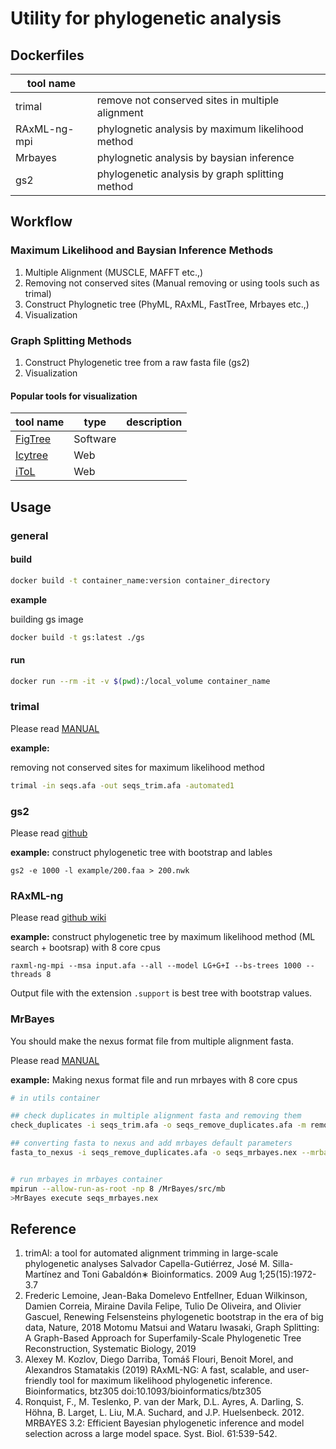 # Utility for phylogenetic analysis

## Dockerfiles

|tool name||
|---|---|
|trimal|remove not conserved sites in multiple alignment|
|RAxML-ng-mpi|phylognetic analysis by maximum likelihood method|
|Mrbayes|phylognetic analysis by baysian inference|
|gs2|phylogenetic analysis by graph splitting method|

## Workflow

### Maximum Likelihood and Baysian Inference Methods

1. Multiple Alignment (MUSCLE, MAFFT etc.,)
2. Removing not conserved sites (Manual removing or using tools such as trimal)
3. Construct Phylognetic tree (PhyML, RAxML, FastTree, Mrbayes etc.,)
4. Visualization

### Graph Splitting Methods

1. Construct Phylogenetic tree from a raw fasta file (gs2)
2. Visualization

#### Popular tools for visualization

|tool name|type|description|
|---|---|---|
|[FigTree](https://github.com/rambaut/figtree/releases)|Software||
|[Icytree](https://icytree.org)|Web||
|[iToL](https://itol.embl.de)|Web||

## Usage

### general

#### build

```bash
docker build -t container_name:version container_directory
```

**example**

building gs image

```bash
docker build -t gs:latest ./gs
```

#### run

```bash
docker run --rm -it -v $(pwd):/local_volume container_name
```

### trimal

Please read [MANUAL](http://trimal.cgenomics.org/use_of_the_command_line_trimal_v1.2)

**example:**

removing not conserved sites for maximum likelihood method

```bash
trimal -in seqs.afa -out seqs_trim.afa -automated1
```

### gs2

Please read [github](https://github.com/MotomuMatsui/gs)

**example:**
construct phylogenetic tree with bootstrap and lables

```
gs2 -e 1000 -l example/200.faa > 200.nwk
```

### RAxML-ng

Please read [github wiki]()

**example:**
construct phylogenetic tree by maximum likelihood method (ML search + bootsrap) with 8 core cpus

```
raxml-ng-mpi --msa input.afa --all --model LG+G+I --bs-trees 1000 --threads 8
```

Output file with the extension `.support` is best tree with bootstrap values.

### MrBayes

You should make the nexus format file from multiple alignment fasta.

Please read [MANUAL](https://nbisweden.github.io/MrBayes/manual.html)

**example:** Making nexus format file and run mrbayes with 8 core cpus

```bash
# in utils container

## check duplicates in multiple alignment fasta and removing them
check_duplicates -i seqs_trim.afa -o seqs_remove_duplicates.afa -m remove

## converting fasta to nexus and add mrbayes default parameters
fasta_to_nexus -i seqs_remove_duplicates.afa -o seqs_mrbayes.nex --mrbayes


# run mrbayes in mrbayes container
mpirun --allow-run-as-root -np 8 /MrBayes/src/mb
>MrBayes execute seqs_mrbayes.nex
```

## Reference

1. trimAl: a tool for automated alignment trimming in large-scale phylogenetic analyses Salvador Capella-Gutiérrez, José M. Silla-Martínez and Toni Gabaldón∗ Bioinformatics. 2009 Aug 1;25(15):1972-3.7
2. Frederic Lemoine, Jean-Baka Domelevo Entfellner, Eduan Wilkinson, Damien Correia, Miraine Davila Felipe, Tulio De Oliveira, and Olivier Gascuel, Renewing Felsensteins phylogenetic bootstrap in the era of big data, Nature, 2018
Motomu Matsui and Wataru Iwasaki, Graph Splitting: A Graph-Based Approach for Superfamily-Scale Phylogenetic Tree Reconstruction, Systematic Biology, 2019
3. Alexey M. Kozlov, Diego Darriba, Tomáš Flouri, Benoit Morel, and Alexandros Stamatakis (2019) RAxML-NG: A fast, scalable, and user-friendly tool for maximum likelihood phylogenetic inference. Bioinformatics, btz305 doi:10.1093/bioinformatics/btz305
4. Ronquist, F., M. Teslenko, P. van der Mark, D.L. Ayres, A. Darling, S. Höhna, B. Larget, L. Liu, M.A. Suchard, and J.P. Huelsenbeck. 2012. MRBAYES 3.2: Efficient Bayesian phylogenetic inference and model selection across a large model space. Syst. Biol. 61:539-542.